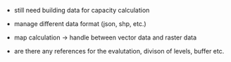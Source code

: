 - still need building data for capacity calculation
- manage different data format (json, shp, etc.)
- map calculation -> handle between vector data and raster data

- are there any references for the evalutation, divison of levels, buffer etc.